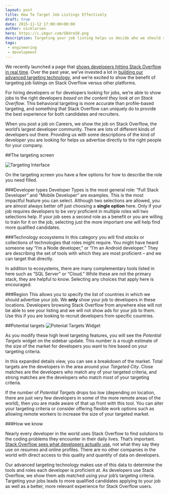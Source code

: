 ```yaml
---
layout: post
title: How To Target Job Listings Effectively
draft: true
date: 2015-11-12 17:00:00+00:00
author: nicklarsen
hero: https://i.imgur.com/G8dre58.png
description: Targeting your job listing helps us decide who we should show your job listings to.  We recently added a widget to the targeting page to help set effective targeting parameters.  This is a description of how it achieves that goal.
tags:
 - engineering
 - development
---
```


We recently launched a page that [shows developers hitting Stack Overflow in real time](https://careers.stackoverflow.com/about-targeting). Over the past year, we’ve invested a lot in [building our advanced targeting technology](https://blog.stackoverflow.com/2015/01/targeted-jobs-for-stack-overflow/), and we’re excited to show the benefit of targeting job listings on Stack Overflow versus other platforms. 

For hiring developers or for developers looking for jobs, we’re able to show jobs to the right developers _based on the content they look at on Stack Overflow_. This behavioral targeting is more accurate than profile-based targeting, and something that Stack Overflow can uniquely do to provide the best experience for both candidates and recruiters.

When you post a job on Careers, we show the job on Stack Overflow, the world’s largest developer community. There are lots of different kinds of developers out there.  Providing us with some descriptions of the kind of developer you are looking for helps us advertise directly to the right people for your company.

##The targeting screen

![Targeting Interface](https://i.imgur.com/RqzUSuQ.png "Targeting Interface")

On the targeting screen you have a few options for how to describe the role you need filled.

###Developer types
Developer Types is the most general role: “Full Stack Developer” and “Mobile Developer” are examples. This is the most impactful feature you can select. Although two selections are allowed, you are almost always better off just choosing a **single option** here.  Only if your job requires developers to be _very_ proficient in multiple roles will two selections help. If your job sees a second role as a benefit or you are willing to train for it on the job, selecting just the more important one will help find more qualified candidates.

###Technology ecosystems
In this category you will find _stacks_ or collections of technologies that roles might require. You might have heard someone say “I’m a Node developer,” or “I’m an Android developer.” They are describing the set of tools with which they are most proficient – and we can target that directly.

In addition to ecosystems, there are many complementary tools listed in here such as “SQL Server” or “Cloud.” While these are not the primary stack, they are helpful to know. Selecting any choices that apply here is encouraged.

###Region
This allows you to specify the list of countries in which we should advertise your job.  We **only** show your job to developers in these locations. Developers browsing Stack Overflow from anywhere else will not be able to see your listing and we will not show ads for your job to them. Use this if you are looking to recruit developers from specific countries.

##Potential targets
![Potenial Targets Widget](https://imgur.com/ZVoMdHb.png "Potenial Targets Widget")

As you modify these high level targeting features, you will see the _Potential Targets_ widget on the sidebar update.  This number is a rough estimate of the size of the market for developers you want to hire based on your targeting criteria.

In this expanded details view, you can see a breakdown of the market.  Total targets are the developers in the area around your _Targeted City_.  Close matches are the developers who match any of your targeted criteria, and strong matches are the developers who match most of your targeting criteria.

If the number of _Potential Targets_ drops too low (depending on location, there are just very few developers in some of the more remote areas of the world), then you are made aware of that up front with this tool.  You can alter your targeting criteria or consider offering flexible work options such as allowing remote workers to increase the size of your targeted market.

###How we know

Nearly every developer in the world uses Stack Overflow to find solutions to the coding problems they encounter in their daily lives. That’s important. [Stack Overflow sees what developers actually use](https://careers.stackoverflow.com/about-targeting), not what they say they use on resumes and online profiles. There are no other companies in the world with direct access to this quality and quantity of data on developers.

Our advanced targeting technology makes use of this data to determine the tools and roles each developer is proficient at. As developers use Stack Overflow, we show them ads matched using your job’s targeting criteria. Targeting your jobs leads to more qualified candidates applying to your job as well as a better, more relevant experience for Stack Overflow users.
